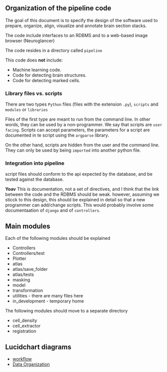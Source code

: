 ## Organization of the pipeline code

The goal of this document is to specify the design of the software
used to prepare, organize, align, visualize and annotate brain section stacks.

The code include interfaces to an RDBMS and to a web-based image
browser (Neuroglancer)

The code resides in a directory called `pipeline`

This code does **not** include:
* Machine learning code.
* Code for detecting brain structures.
* Code for detecting marked cells.

### Library files vs. scripts 
There are two types `Python` files (files with the extension `.py`),
`scripts` and `modules` or `libraries`

Files of the first type are meant to run from the command line. In
other words, they can be used by a non-programmer. We say that scripts
are `user facing`.
Scripts can accept parameters, the parameters for a script are documented in te script
using the `argparse` library.

On the other hand, scripts are hidden from the user and the command
line. They can only be used by being `imported` into another python file.

### Integration into pipeline
script files should conform to the api expected by the database, and
be tested against the database.

**Yoav** This is documentation, not a set of directives, and I think
   that the link between the code and the RDBMS should be
   weak. however, assuming we sticck to this
   design, this should be explained in detail so that a new programmer
   can add/change scripts. This would probably involve some
   documentaation of `django` and of `controllers`.


## Main modules

Each of the following modules should be explained

* Controllers
* Controllers/test
* Plotter
* atlas
* atlas/save_folder
* atlas/tests
* masking
* model
* transformation
* utilities - there are many files here
* in_development - temporary home

The following modules should move to a separate directory
* cell_density
* cell_extractor
* registration


## Lucidchart diagrams
* [workflow](https://lucid.app/lucidchart/invitations/accept/inv_0534f70f-378d-4708-bbae-056f1aa7d3b3)
* [Data Organization](https://lucid.app/lucidchart/invitations/accept/inv_9d5af939-c120-46a5-b6da-649119d54ffe)

